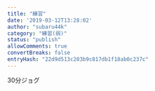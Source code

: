 ```yaml
---
title: "練習"
date: '2019-03-12T13:28:02'
author: "subaru44k"
category: "練習(弱)"
status: "publish"
allowComments: true
convertBreaks: false
entryHash: "22d9d513c203b9c817db1f18ab0c237c"
---
```

30分ジョグ
